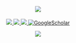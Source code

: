 <h1 align="center"><img src = "https://capsule-render.vercel.app/api?type=waving&color=0:ed9d0b,100:f94001&height=180&section=header&text=Hi!%20I'm%20Changi%20👋&fontSize=32&animation=fadeIn&fontAlignY=36&fontColor=ffffff"/></h1>

<p align="center">
  <a href="https://changi-im.github.io/">
      <img src="https://img.shields.io/badge/Website-red?style=flat-square&logo=github">
  </a>  
  <a href="https://www.linkedin.com/in/changi-im-aa312a215/">
      <img src="https://img.shields.io/badge/-Linkedin-blue?style=flat-square&logo=linkedin">
  </a>
  <a href="mailto:imchmcgi250@gmail.com">
      <img src="https://img.shields.io/badge/-Email-red?style=flat-square&logo=gmail&logoColor=white">
  </a>
  <a href='https://scholar.google.com/citations?user=qDgP80kAAAAJ&hl=ko' target="_blank">
      <img alt='GoogleScholar' src='https://img.shields.io/badge/Scholar-100000?style=flat-square&logo=GoogleScholar&logoColor=white&&color=blue'>
  </a>
</p>

<p align="center">
   <a href="https://hits.seeyoufarm.com"><img src="https://hits.seeyoufarm.com/api/count/incr/badge.svg?url=https%3A%2F%2Fgithub.com%2FChangi-Im&count_bg=%230181FF&title_bg=%23555555&title=hits&edge_flat=false"/></a>
</p>
